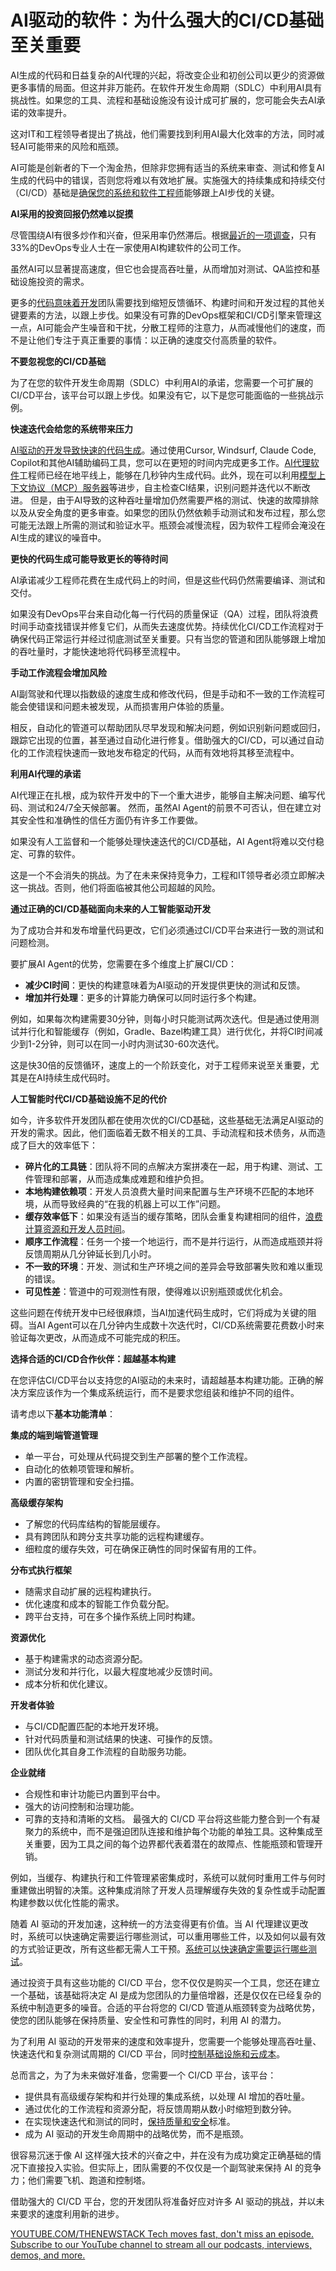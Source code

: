 # AI驱动的软件：为什么强大的CI/CD基础至关重要

AI生成的代码和日益复杂的AI代理的兴起，将改变企业和初创公司以更少的资源做更多事情的局面。但这并非万能药。在软件开发生命周期（SDLC）中利用AI具有挑战性。如果您的工具、流程和基础设施没有设计成可扩展的，您可能会失去AI承诺的效率提升。

这对IT和工程领导者提出了挑战，他们需要找到利用AI最大化效率的方法，同时减轻AI可能带来的风险和瓶颈。

AI可能是创新者的下一个淘金热，但除非您拥有适当的系统来审查、测试和修复AI生成的代码中的错误，否则您将难以有效地扩展。实施强大的持续集成和持续交付（CI/CD）基础是[确保您的系统和软件工程师](https://thenewstack.io/how-ai-is-reshaping-software-engineering-key-takeaways-from-developerweek-2025/)能够跟上AI步伐的关键。

**AI采用的投资回报仍然难以捉摸**

尽管围绕AI有很多炒作和兴奋，但采用率仍然滞后。根据[最近的一项调查](https://techstrongresearch.com/resources/devops-next-2024-and-beyond/?__hstc=48761529.fef903a2a5417b08de17271730c9cf30.1739365230418.1739365230418.1739365230418.1&__hssc=48761529.2.1739365230418&__hsfp=320115371)，只有33%的DevOps专业人士在一家使用AI构建软件的公司工作。

虽然AI可以显著提高速度，但它也会提高吞吐量，从而增加对测试、QA监控和基础设施投资的需求。

更多的[代码意味着开发](https://thenewstack.io/does-low-code-mean-more-work-or-more-freedom-for-developers/)团队需要找到缩短反馈循环、构建时间和开发过程的其他关键要素的方法，以跟上步伐。如果没有可靠的DevOps框架和CI/CD引擎来管理这一点，AI可能会产生噪音和干扰，分散工程师的注意力，从而减慢他们的速度，而不是让他们专注于真正重要的事情：以正确的速度交付高质量的软件。

**不要忽视您的CI/CD基础**

为了在您的软件开发生命周期（SDLC）中利用AI的承诺，您需要一个可扩展的CI/CD平台，该平台可以跟上步伐。如果没有它，以下是您可能面临的一些挑战示例。

**快速迭代会给您的系统带来压力**

[AI驱动的开发导致快速的代码生成](https://thenewstack.io/whats-wrong-with-generative-ai-driven-development-right-now/)。通过使用Cursor, Windsurf, Claude Code, Copilot和其他AI辅助编码工具，您可以在更短的时间内完成更多工作。[AI代理软件](https://thenewstack.io/how-brands-can-use-ai-in-2025-to-close-the-cx-expectation-gap/)工程师已经在地平线上，能够在几秒钟内生成代码。此外，现在可以利用[模型上下文协议（MCP）服务器](https://bitrise.io/blog/post/chat-with-your-builds-ci-and-more-introducing-the-bitrise-mcp-server)等进步，自主检查CI结果，识别问题并迭代以不断改进。
但是，由于AI导致的这种吞吐量增加仍然需要严格的测试、快速的故障排除以及从安全角度的更多审查。如果您的团队仍然依赖手动测试和发布过程，那么您可能无法跟上所需的测试和验证水平。瓶颈会减慢流程，因为软件工程师会淹没在AI生成的建议的噪音中。

**更快的代码生成可能导致更长的等待时间**

AI承诺减少工程师花费在生成代码上的时间，但是这些代码仍然需要编译、测试和交付。

如果没有DevOps平台来自动化每一行代码的质量保证（QA）过程，团队将浪费时间手动查找错误并修复它们，从而失去速度优势。持续优化CI/CD工作流程对于确保代码正常运行并经过彻底测试至关重要。只有当您的管道和团队能够跟上增加的吞吐量时，才能快速地将代码移至流程中。

**手动工作流程会增加风险**

AI副驾驶和代理以指数级的速度生成和修改代码，但是手动和不一致的工作流程可能会使错误和问题未被发现，从而损害用户体验的质量。

相反，自动化的管道可以帮助团队尽早发现和解决问题，例如识别新问题或回归，跟踪它出现的位置，甚至通过自动化进行修复。借助强大的CI/CD，可以通过自动化的工作流程快速而一致地发布稳定的代码，从而有效地将其移至流程中。

**利用AI代理的承诺**

AI代理正在扎根，成为软件开发中的下一个重大进步，能够自主解决问题、编写代码、测试和24/7全天候部署。
然而，虽然AI Agent的前景不可否认，但在建立对其安全性和准确性的信任方面仍有许多工作要做。

如果没有人工监督和一个能够处理快速迭代的CI/CD基础，AI Agent将难以交付稳定、可靠的软件。

这是一个不会消失的挑战。为了在未来保持竞争力，工程和IT领导者必须立即解决这一挑战。否则，他们将面临被其他公司超越的风险。

**通过正确的CI/CD基础面向未来的人工智能驱动开发**

为了成功合并和发布增量代码更改，它们必须通过CI/CD平台来进行一致的测试和问题检测。

要扩展AI Agent的优势，您需要在多个维度上扩展CI/CD：

*   **减少CI时间**：更快的构建意味着为AI驱动的开发提供更快的测试和反馈。
*   **增加并行处理**：更多的计算能力确保可以同时运行多个构建。

例如，如果每次构建需要30分钟，则每小时只能测试两次迭代。但是通过使用测试并行化和智能缓存（例如，Gradle、Bazel构建工具）进行优化，并将CI时间减少到1-2分钟，则可以在同一小时内测试30-60次迭代。

这是快30倍的反馈循环，速度上的一个阶跃变化，对于工程师来说至关重要，尤其是在AI持续生成代码时。

**人工智能时代CI/CD基础设施不足的代价**

如今，许多软件开发团队都在使用次优的CI/CD基础，这些基础无法满足AI驱动的开发的需求。因此，他们面临着无数不相关的工具、手动流程和技术债务，从而造成了巨大的效率低下：

*   **碎片化的工具链**：团队将不同的点解决方案拼凑在一起，用于构建、测试、工件管理和部署，从而造成集成难题和维护负担。
*   **本地构建依赖项**：开发人员浪费大量时间来配置与生产环境不匹配的本地环境，从而导致经典的“在我的机器上可以工作”问题。
*   **缓存效率低下**：如果没有适当的缓存策略，团队会重复构建相同的组件，[浪费计算资源和开发人员时间](https://thenewstack.io/why-traditional-logging-and-observability-waste-developer-time/)。
*   **顺序工作流程**：任务一个接一个地运行，而不是并行运行，从而造成瓶颈并将反馈周期从几分钟延长到几小时。
*   **不一致的环境**：开发、测试和生产环境之间的差异会导致部署失败和难以重现的错误。
*   **可见性差**：管道中的可观测性有限，使得难以识别瓶颈或优化机会。

这些问题在传统开发中已经很麻烦，当AI加速代码生成时，它们将成为关键的阻碍。当AI Agent可以在几分钟内生成数十次迭代时，CI/CD系统需要花费数小时来验证每次更改，从而造成不可能完成的积压。

**选择合适的CI/CD合作伙伴：超越基本构建**

在您评估CI/CD平台以支持您的AI驱动的未来时，请超越基本构建功能。正确的解决方案应该作为一个集成系统运行，而不是要求您组装和维护不同的组件。

请考虑以下**基本功能清单**：

**集成的端到端管道管理**

*   单一平台，可处理从代码提交到生产部署的整个工作流程。
*   自动化的依赖项管理和解析。
*   内置的密钥管理和安全扫描。

**高级缓存架构**

*   了解您的代码库结构的智能层缓存。
*   具有跨团队和跨分支共享功能的远程构建缓存。
*   细粒度的缓存失效，可在确保正确性的同时保留有用的工件。

**分布式执行框架**

*   随需求自动扩展的远程构建执行。
*   优化速度和成本的智能工作负载分配。
*   跨平台支持，可在多个操作系统上同时构建。

**资源优化**

*   基于构建需求的动态资源分配。
*   测试分发和并行化，以最大程度地减少反馈时间。
*   成本分析和优化建议。

**开发者体验**

*   与CI/CD配置匹配的本地开发环境。
*   针对代码质量和测试结果的快速、可操作的反馈。
*   团队优化其自身工作流程的自助服务功能。

**企业就绪**

*   合规性和审计功能已内置到平台中。
*   强大的访问控制和治理功能。
*   可靠的支持和清晰的文档。
最强大的 CI/CD 平台将这些能力整合到一个有凝聚力的系统中，而不是强迫团队连接和维护每个功能的单独工具。这种集成至关重要，因为工具之间的每个边界都代表着潜在的故障点、性能瓶颈和管理开销。

例如，当缓存、构建执行和工件管理紧密集成时，系统可以就何时重用工件与何时重建做出明智的决策。这种集成消除了开发人员理解缓存失效的复杂性或手动配置构建参数以优化性能的需求。

随着 AI 驱动的开发加速，这种统一的方法变得更有价值。当 AI 代理建议更改时，系统可以快速确定需要运行哪些测试，可以重用哪些工件，以及如何以最有效的方式验证更改，所有这些都无需人工干预。[系统可以快速确定需要运行哪些测试](https://thenewstack.io/devs-need-system-design-tools-not-diagramming-tools/)。

通过投资于具有这些功能的 CI/CD 平台，您不仅仅是购买一个工具，您还在建立一个基础，该基础将决定 AI 是成为您团队的力量倍增器，还是仅仅在已经复杂的系统中制造更多的噪音。合适的平台将您的 CI/CD 管道从瓶颈转变为战略优势，使您的团队能够在保持质量、安全性和可靠性的同时，利用 AI 的潜力。

为了利用 AI 驱动的开发带来的速度和效率提升，您需要一个能够处理高吞吐量、快速迭代和复杂测试周期的 CI/CD 平台，同时[控制基础设施和云成本](https://thenewstack.io/how-platform-engineering-can-help-keep-cloud-costs-in-check/)。

总而言之，为了为未来做好准备，您需要一个 CI/CD 平台，该平台：

- 提供具有高级缓存架构和并行处理的集成系统，以处理 AI 增加的吞吐量。
- 通过优化的工作流程和资源分配，将反馈周期从数小时缩短到数分钟。
- 在实现快速迭代和测试的同时，[保持质量和安全](https://thenewstack.io/open-source-needs-maintainers-but-how-can-they-get-paid/)标准。
- 成为 AI 驱动的开发生命周期中的战略优势，而不是瓶颈。

很容易沉迷于像 AI 这样强大技术的兴奋之中，并在没有为成功奠定正确基础的情况下直接投入实验。但实际上，团队需要的不仅仅是一个副驾驶来保持 AI 的竞争力；他们需要飞机、跑道和控制塔。

借助强大的 CI/CD 平台，您的开发团队将准备好应对许多 AI 驱动的挑战，并以未来要求的速度利用新的进步。

[
YOUTUBE.COM/THENEWSTACK
Tech moves fast, don't miss an episode. Subscribe to our YouTube
channel to stream all our podcasts, interviews, demos, and more.
](https://youtube.com/thenewstack?sub_confirmation=1)